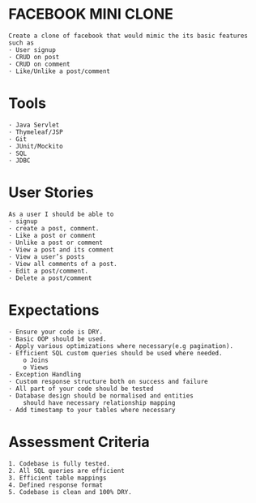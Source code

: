 # FACEBOOK MINI CLONE
    
    Create a clone of facebook that would mimic the its basic features such as
    · User signup
    · CRUD on post
    · CRUD on comment
    · Like/Unlike a post/comment
 #   
 #   Tools
    · Java Servlet
    · Thymeleaf/JSP
    · Git
    · JUnit/Mockito
    · SQL
    · JDBC
#
# User Stories
    As a user I should be able to
    · signup
    · create a post, comment.
    · Like a post or comment
    · Unlike a post or comment
    · View a post and its comment
    · View a user’s posts
    · View all comments of a post.
    · Edit a post/comment.
    · Delete a post/comment
#    
#    Expectations
    · Ensure your code is DRY.
    · Basic OOP should be used.
    · Apply various optimizations where necessary(e.g pagination).
    · Efficient SQL custom queries should be used where needed.
        o Joins
        o Views
    · Exception Handling
    · Custom response structure both on success and failure
    · All part of your code should be tested
    · Database design should be normalised and entities 
        should have necessary relationship mapping
    · Add timestamp to your tables where necessary
#    
#    Assessment Criteria
    1. Codebase is fully tested.
    2. All SQL queries are efficient
    3. Efficient table mappings
    4. Defined response format
    5. Codebase is clean and 100% DRY.